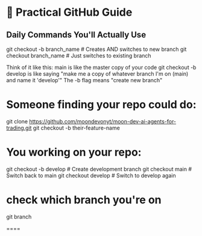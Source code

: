 # 🌙 Practical GitHub Guide

## Daily Commands You'll Actually Use

git checkout -b branch_name    # Creates AND switches to new branch
git checkout branch_name       # Just switches to existing branch

Think of it like this:
main is like the master copy of your code
git checkout -b develop is like saying "make me a copy of whatever branch I'm on (main) and name it 'develop'"
The -b flag means "create new branch"

# Someone finding your repo could do:
git clone https://github.com/moondevonyt/moon-dev-ai-agents-for-trading.git
git checkout -b their-feature-name

# You working on your repo:
git checkout -b develop        # Create development branch
git checkout main             # Switch back to main
git checkout develop          # Switch to develop again

# check which branch you're on 
git branch


====

